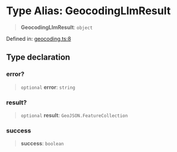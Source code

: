 # Type Alias: GeocodingLlmResult

> **GeocodingLlmResult**: `object`

Defined in: [geocoding.ts:8](https://github.com/GeoDaCenter/openassistant/blob/36f516b8229288259590b2d9dab3b10cbfc3cbfd/packages/osm/src/geocoding.ts#L8)

## Type declaration

### error?

> `optional` **error**: `string`

### result?

> `optional` **result**: `GeoJSON.FeatureCollection`

### success

> **success**: `boolean`
